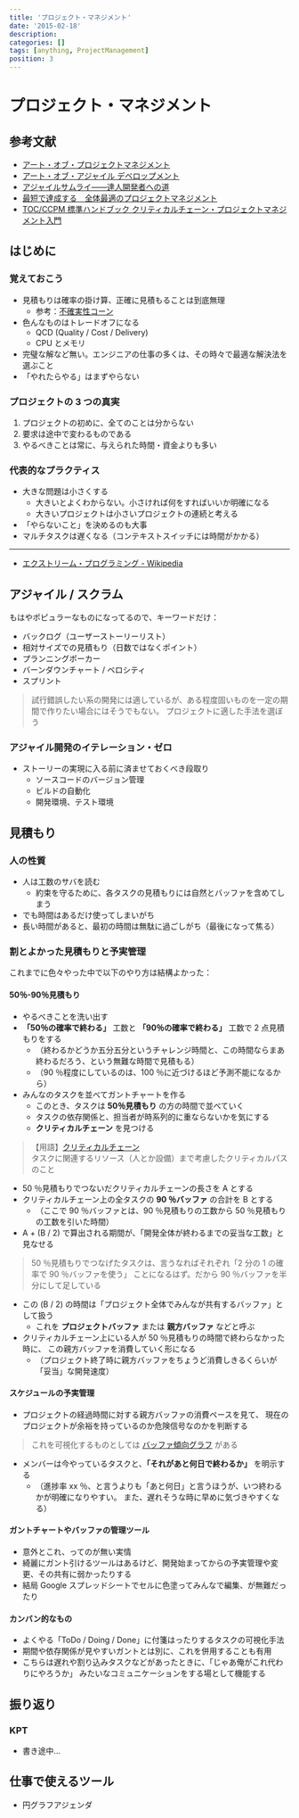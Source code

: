 ```yaml
---
title: 'プロジェクト・マネジメント'
date: '2015-02-18'
description:
categories: []
tags: [anything, ProjectManagement]
position: 3
---
```


# プロジェクト・マネジメント

## 参考文献

- [アート・オブ・プロジェクトマネジメント](http://www.oreilly.co.jp/books/4873112990/)
- [アート・オブ・アジャイル デベロップメント](http://www.oreilly.co.jp/books/9784873113951/)
- [アジャイルサムライ――達人開発者への道](http://estore.ohmsha.co.jp/titles/978427406856P)
- [最短で達成する　全体最適のプロジェクトマネジメント](http://www.chukei.co.jp/business/detail.php?id=9784046026996)
- [TOC/CCPM 標準ハンドブック クリティカルチェーン・プロジェクトマネジメント入門](http://www.shuwasystem.co.jp/products/7980html/2659.html)

## はじめに

### 覚えておこう

- 見積もりは確率の掛け算、正確に見積もることは到底無理
    - 参考：[不確実性コーン](http://itpro.nikkeibp.co.jp/article/COLUMN/20131001/508039/)
- 色んなものはトレードオフになる
    - QCD (Quality / Cost / Delivery)
    - CPU とメモリ
- 完璧な解など無い。エンジニアの仕事の多くは、その時々で最適な解決法を選ぶこと
- 「やれたらやる」はまずやらない

### プロジェクトの 3 つの真実

1. プロジェクトの初めに、全てのことは分からない
1. 要求は途中で変わるものである
1. やるべきことは常に、与えられた時間・資金よりも多い

### 代表的なプラクティス

- 大きな問題は小さくする
    - 大きいとよくわからない。小さければ何をすればいいか明確になる
    - 大きいプロジェクトは小さいプロジェクトの連続と考える
- 「やらないこと」を決めるのも大事
- マルチタスクは遅くなる（コンテキストスイッチには時間がかかる）

____

- [エクストリーム・プログラミング - Wikipedia](http://ja.wikipedia.org/wiki/%E3%82%A8%E3%82%AF%E3%82%B9%E3%83%88%E3%83%AA%E3%83%BC%E3%83%A0%E3%83%BB%E3%83%97%E3%83%AD%E3%82%B0%E3%83%A9%E3%83%9F%E3%83%B3%E3%82%B0)

## アジャイル / スクラム

もはやポピュラーなものになってるので、キーワードだけ：

- バックログ（ユーザーストーリーリスト）
- 相対サイズでの見積もり（日数ではなくポイント）
- プランニングポーカー
- バーンダウンチャート / ベロシティ
- スプリント

> 試行錯誤したい系の開発には適しているが、ある程度固いものを一定の期間で作りたい場合にはそうでもない。
> プロジェクトに適した手法を選ぼう

### アジャイル開発のイテレーション・ゼロ

- ストーリーの実現に入る前に済ませておくべき段取り
    - ソースコードのバージョン管理
    - ビルドの自動化
    - 開発環境、テスト環境


## 見積もり

### 人の性質

- 人は工数のサバを読む
    - 約束を守るために、各タスクの見積もりには自然とバッファを含めてしまう
- でも時間はあるだけ使ってしまいがち
- 長い時間があると、最初の時間は無駄に過ごしがち（最後になって焦る）

### 割とよかった見積もりと予実管理

これまでに色々やった中で以下のやり方は結構よかった：

#### 50％-90％見積もり

- やるべきことを洗い出す
- **「50％の確率で終わる」** 工数と **「90％の確率で終わる」** 工数で 2 点見積もりをする
    - （終わるかどうか五分五分というチャレンジ時間と、この時間ならまあ終わるだろう、という無難な時間で見積もる）
    - （90 ％程度にしているのは、100 ％に近づけるほど予測不能になるから）
- みんなのタスクを並べてガントチャートを作る
    - このとき、タスクは **50％見積もり** の方の時間で並べていく
    - タスクの依存関係と、担当者が時系列的に重ならないかを気にする
    - **クリティカルチェーン** を見つける

> 【用語】[クリティカルチェーン](http://ja.wikipedia.org/wiki/%E3%82%AF%E3%83%AA%E3%83%86%E3%82%A3%E3%82%AB%E3%83%AB%E3%83%81%E3%82%A7%E3%83%BC%E3%83%B3%E3%83%BB%E3%83%97%E3%83%AD%E3%82%B8%E3%82%A7%E3%82%AF%E3%83%88%E3%83%9E%E3%83%8D%E3%82%B8%E3%83%A1%E3%83%B3%E3%83%88)
> <br/>
> タスクに関連するリソース（人とか設備）まで考慮したクリティカルパスのこと

- 50 ％見積もりでつないだクリティカルチェーンの長さを A とする
- クリティカルチェーン上の全タスクの **90 ％バッファ** の合計を B とする
    - （ここで 90 ％バッファとは、90 ％見積もりの工数から 50 ％見積もりの工数を引いた時間）
- A + (B / 2) で算出される期間が、「開発全体が終わるまでの妥当な工数」と見なせる

> 50 ％見積もりでつなげたタスクは、言うなればそれぞれ「2 分の 1 の確率で 90 ％バッファを使う」
> ことになるはず。だから 90 ％バッファを半分にして足している

- この (B / 2) の時間は「プロジェクト全体でみんなが共有するバッファ」として扱う
    - これを **プロジェクトバッファ** または **親方バッファ** などと呼ぶ
- クリティカルチェーン上にいる人が 50 ％見積もりの時間で終わらなかった時に、
  この親方バッファを消費していく形になる
    - （プロジェクト終了時に親方バッファをちょうど消費しきるくらいが「妥当」な開発速度）

#### スケジュールの予実管理

- プロジェクトの経過時間に対する親方バッファの消費ペースを見て、
  現在のプロジェクトが余裕を持っているのか危険信号なのかを判断する

> これを可視化するものとしては
> [バッファ傾向グラフ](http://monoist.atmarkit.co.jp/mn/articles/0903/05/news132_2.html)
> がある

- メンバーは今やっているタスクと、**「それがあと何日で終わるか」** を明示する
    - （進捗率 xx ％、と言うよりも「あと何日」と言うほうが、いつ終わるかが明確になりやすい。
      また、遅れそうな時に早めに気づきやすくなる）

#### ガントチャートやバッファの管理ツール

- 意外とこれ、ってのが無い実情
- 綺麗にガント引けるツールはあるけど、開発始まってからの予実管理や変更、その共有に弱かったりする
- 結局 Google スプレッドシートでセルに色塗ってみんなで編集、が無難だったり

#### カンバン的なもの

- よくやる「ToDo / Doing / Done」に付箋はったりするタスクの可視化手法
- 期間や依存関係が見やすいガントとは別に、これを併用することも有用
- こちらは遅れや割り込みタスクなどがあったときに、「じゃあ俺がこれ代わりにやろうか」
  みたいなコミュニケーションをする場として機能する

## 振り返り

### KPT

- 書き途中…


## 仕事で使えるツール

- 円グラフアジェンダ







